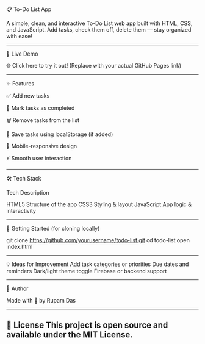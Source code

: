 📋 To-Do List App

A simple, clean, and interactive To-Do List web app built with HTML, CSS, and JavaScript. Add tasks, check them off, delete them — stay organized with ease!

---

🚀 Live Demo

🌐 Click here to try it out!
(Replace with your actual GitHub Pages link)

---

✨ Features

✅ Add new tasks

📝 Mark tasks as completed

🗑️ Remove tasks from the list

💾 Save tasks using localStorage (if added)

📱 Mobile-responsive design

⚡ Smooth user interaction



---

🛠️ Tech Stack

Tech	Description

HTML5	Structure of the app
CSS3	Styling & layout
JavaScript	App logic & interactivity

---

📂 Getting Started (for cloning locally)

git clone https://github.com/yourusername/todo-list.git
cd todo-list
open index.html

---

💡 Ideas for Improvement
Add task categories or priorities
Due dates and reminders
Dark/light theme toggle
Firebase or backend support

---

🙌 Author

Made with 💙 by Rupam Das

---

📄 License
This project is open source and available under the MIT License.
---
